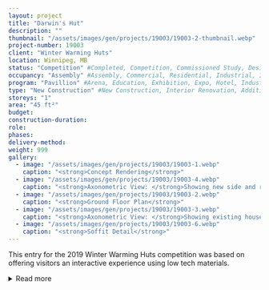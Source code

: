 ```yaml
---
layout: project 
title: "Darwin's Hut"
description: ""
thumbnail: "/assets/images/gen/projects/19003/19003-2-thumbnail.webp"
project-number: 19003
client: "Winter Warming Huts"
location: Winnipeg, MB
status: "Competition" #Completed, Competition, Commissioned Study, Design Development, Construction, Demolished, Study
occupancy: "Assembly" #Assembly, Commercial, Residential, Industrial, Institutional   
program: "Pavillion" #Arena, Education, Exhibition, Expo, Hotel, Industrial, Industry, Infrastructure, Landscape, Leisure, Library, Masterplan, Mixed Use, Museum/Gallery, Office, Parking, Pavillion, Publicspace, Religion, Research, Residential, Restaurant/Bar, Retail, Scenography, Services, Theatre
type: "New Construction" #New Construction, Interior Renovation, Addition, Adaptive Reuse
storeys: "1"
area: "45 ft²"
budget: 
construction-duration: 
role: 
phases: 
delivery-method: 
weight: 999
gallery:
  - image: "/assets/images/gen/projects/19003/19003-1.webp"
    caption: "<strong>Concept Rendering</strong>"
  - image: "/assets/images/gen/projects/19003/19003-4.webp"
    caption: "<strong>Axonometric View: </strong>Showing new side and rear additions with flat roof and carport built around existing house."
  - image: "/assets/images/gen/projects/19003/19003-2.webp"
    caption: "<strong>Ground Floor Plan</strong>"
  - image: "/assets/images/gen/projects/19003/19003-3.webp"
    caption: "<strong>Axonometric View: </strong>Showing existing house with hip roof."
  - image: "/assets/images/gen/projects/19003/19003-6.webp"
    caption: "<strong>Soffit Detail</strong>"
---
```


This entry for the 2019 Winter Warming Huts competition was based on offering visitors an interactive experience using low tech materials. 

<details id="project-details">
  <summary onclick="this.style.display='none'">Read more</summary>
  The façade of the hut offers an ever changing composition of white and black which adapts not only to ambient temperatures and sunlight, but also to heating and cooling caused by human interaction. This is achieved by coating the aluminum sheet cladding with a thermochromic ink enhanced paint. When above 14° C the paint appears white and when the surrounding temperature drops below 14° C the molecular structure of the paint changes, turning black. 
  <p><p>
  This change in colour also serves to passively regulate heat gain, by turning black when temperatures are low, the cladding draws in more heat from the sun. When temperatures rise, the cladding turns to white and reflects that heat energy from the sun. The experience for visitors, however, allowed for playful interactions through the touch of the hand, or the casting of a shadow to alter the structures appearance. 
</details>